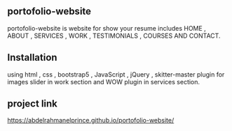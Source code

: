 ## portofolio-website
portofolio-website is website for show your resume includes HOME , ABOUT , SERVICES , WORK , TESTIMONIALS , COURSES AND CONTACT.

## Installation
using html , css , bootstrap5 , JavaScript , jQuery , skitter-master plugin for images slider in work section and WOW plugin in services section.


## project link
https://abdelrahmanelprince.github.io/portofolio-website/

